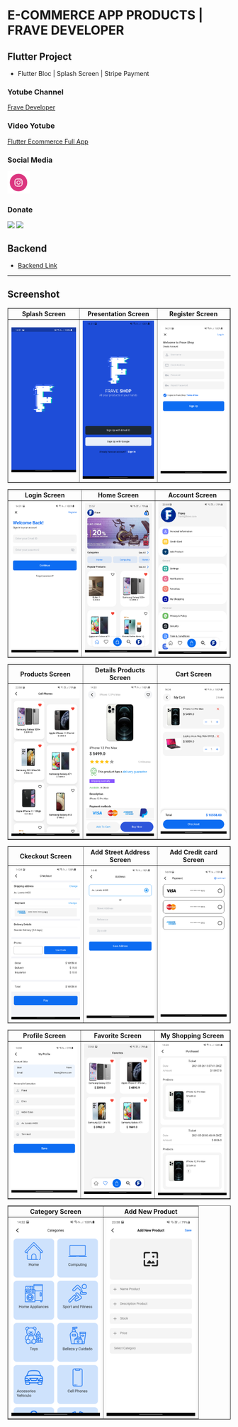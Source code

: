 # E-COMMERCE APP PRODUCTS | FRAVE DEVELOPER

## Flutter Project

- Flutter Bloc | Splash Screen | Stripe Payment

### Yotube Channel

[Frave Developer](https://www.youtube.com/channel/UCkNYlmbx487MPmYvfSMAdRg)

### Video Yotube

[Flutter Ecommerce Full App](https://youtu.be/zg6_GxQwDx0)

### Social Media

<a href="https://www.instagram.com/frave_developer"><img src="https://github.com/aritraroy/social-icons/blob/master/instagram-icon.png?raw=true" width="50"></a>

### Donate

<a href="https://www.buymeacoffee.com/frave"><img src="https://cdn.buymeacoffee.com/buttons/v2/default-yellow.png" width="200"></a>
<a href="https://www.paypal.me/Fpereza"><img src="https://img.flaticon.com/icons/png/512/888/888870.png" width="60"></a>

## Backend

- [Backend Link](https://github.com/Frave07/Backend-E_commerce-Products-NodeJs)

___

## Screenshot

<table border>
    <tr>
        <th style="text-align:center">Splash Screen</th>
        <th style="text-align:center">Presentation Screen</th>
        <th style="text-align:center">Register Screen</th>
    </tr>
    <tr>
        <td><img src="./Screenshot/splash.png" alt="" width="200"></td>
        <td><img src="./Screenshot/Screenshot_20210607-143121.png" alt="" width="200"></td>
        <td><img src="./Screenshot/Register.png" alt="" width="200"></td>
    <tr>
</table>

<table border>
    <tr>
        <th style="text-align:center">Login Screen</th>
        <th style="text-align:center">Home Screen</th>
        <th style="text-align:center">Account Screen</th>
    </tr>
    <tr>
        <td><img src="./Screenshot/Login.png" alt="" width="200"></td>
        <td><img src="./Screenshot/Home.png" alt="" width="200"></td>
        <td><img src="./Screenshot/Account.png" alt="" width="200"></td>
    <tr>
</table>

<table border>
    <tr>
        <th style="text-align:center">Products Screen</th>
        <th style="text-align:center">Details Products Screen</th>
        <th style="text-align:center">Cart Screen</th>
    </tr>
    <tr>
        <td><img src="./Screenshot/Products.png" alt="" width="200"></td>
        <td><img src="./Screenshot/DetailsProduct.png" alt="" width="200"></td>
        <td><img src="./Screenshot/Cart.png" alt="" width="200"></td>
    <tr>
</table>

<table border>
    <tr>
        <th style="text-align:center">Ckeckout Screen</th>
        <th style="text-align:center">Add Street Address Screen</th>
        <th style="text-align:center">Add Credit card Screen</th>
    </tr>
    <tr>
        <td><img src="./Screenshot/Ckeckout.png" alt="" width="200"></td>
        <td><img src="./Screenshot/Screenshot_20210607-144922.png" alt="" width="200"></td>
        <td><img src="./Screenshot/Screenshot_20210607-144929.png" alt="" width="200"></td>
    <tr>
</table>

<table border>
    <tr>
        <th style="text-align:center">Profile Screen</th>
        <th style="text-align:center">Favorite Screen</th>
        <th style="text-align:center">My Shopping Screen</th>
    </tr>
    <tr>
        <td><img src="./Screenshot/Screenshot_20210607-144850.png" alt="" width="200"></td>
        <td><img src="./Screenshot/Favorite.png" alt="" width="200"></td>
        <td><img src="./Screenshot/Shopping.png" alt="" width="200"></td>
    <tr>
</table>

<table border>
    <tr>
        <th style="text-align:center">Category Screen</th>
        <th style="text-align:center">Add New Product</th>
    </tr>
    <tr>
        <td><img src="./Screenshot/Category.png" alt="Category" width="200"></td>
        <td><img src="./Screenshot/add-new-product.png" alt="add-new-product" width="200"></td>
    <tr>
</table>








